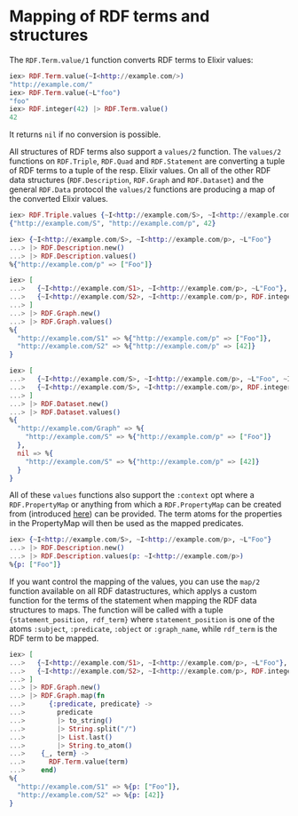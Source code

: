 # Mapping of RDF terms and structures

The `RDF.Term.value/1` function converts RDF terms to Elixir values:

```elixir
iex> RDF.Term.value(~I<http://example.com/>)
"http://example.com/"
iex> RDF.Term.value(~L"foo")
"foo"
iex> RDF.integer(42) |> RDF.Term.value()
42
```

It returns `nil` if no conversion is possible.

All structures of RDF terms also support a `values/2` function. The `values/2` functions on `RDF.Triple`, `RDF.Quad` and `RDF.Statement` are converting a tuple of RDF terms to a tuple of the resp. Elixir values. On all of the other RDF data structures (`RDF.Description`, `RDF.Graph` and `RDF.Dataset`) and the general `RDF.Data` protocol the `values/2` functions are producing a map of the converted Elixir values.

```elixir
iex> RDF.Triple.values {~I<http://example.com/S>, ~I<http://example.com/p>, RDF.literal(42)}
{"http://example.com/S", "http://example.com/p", 42}

iex> {~I<http://example.com/S>, ~I<http://example.com/p>, ~L"Foo"}
...> |> RDF.Description.new()
...> |> RDF.Description.values()
%{"http://example.com/p" => ["Foo"]}

iex> [
...>   {~I<http://example.com/S1>, ~I<http://example.com/p>, ~L"Foo"},
...>   {~I<http://example.com/S2>, ~I<http://example.com/p>, RDF.integer(42)}
...> ]
...> |> RDF.Graph.new()
...> |> RDF.Graph.values()
%{
  "http://example.com/S1" => %{"http://example.com/p" => ["Foo"]},
  "http://example.com/S2" => %{"http://example.com/p" => [42]}
}

iex> [
...>   {~I<http://example.com/S>, ~I<http://example.com/p>, ~L"Foo", ~I<http://example.com/Graph>},
...>   {~I<http://example.com/S>, ~I<http://example.com/p>, RDF.integer(42), }
...> ]
...> |> RDF.Dataset.new()
...> |> RDF.Dataset.values()
%{
  "http://example.com/Graph" => %{
    "http://example.com/S" => %{"http://example.com/p" => ["Foo"]}
  },
  nil => %{
    "http://example.com/S" => %{"http://example.com/p" => [42]}
  }
}
```

All of these `values` functions also support the `:context` opt where a `RDF.PropertyMap` or anything from which a `RDF.PropertyMap` can be created from (introduced [here](/rdf-ex/data-structures.html#input-forms)) can be provided. The term atoms for the properties in the PropertyMap will then be used as the mapped predicates.

```elixir
iex> {~I<http://example.com/S>, ~I<http://example.com/p>, ~L"Foo"}
...> |> RDF.Description.new()
...> |> RDF.Description.values(p: ~I<http://example.com/p>)
%{p: ["Foo"]}
```

If you want control the mapping of the values, you can use the  `map/2` function available on all RDF datastructures, which applys a custom function for the terms of the statement when mapping the RDF data structures to maps.
The function will be called with a tuple `{statement_position, rdf_term}` where `statement_position` is one of the atoms `:subject`, `:predicate`, `:object` or `:graph_name`, while `rdf_term` is the RDF term to be mapped.

```elixir
iex> [
...>   {~I<http://example.com/S1>, ~I<http://example.com/p>, ~L"Foo"},
...>   {~I<http://example.com/S2>, ~I<http://example.com/p>, RDF.integer(42)}
...> ]
...> |> RDF.Graph.new()
...> |> RDF.Graph.map(fn 
...>      {:predicate, predicate} ->
...>        predicate 
...>        |> to_string() 
...>        |> String.split("/") 
...>        |> List.last() 
...>        |> String.to_atom()
...>    {_, term} ->
...>      RDF.Term.value(term)
...>    end)
%{
  "http://example.com/S1" => %{p: ["Foo"]},
  "http://example.com/S2" => %{p: [42]}
}
```

